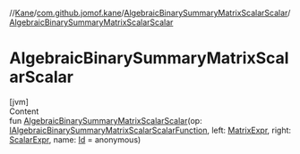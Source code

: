 //[Kane](../../index.md)/[com.github.jomof.kane](../index.md)/[AlgebraicBinarySummaryMatrixScalarScalar](index.md)/[AlgebraicBinarySummaryMatrixScalarScalar](-algebraic-binary-summary-matrix-scalar-scalar.md)



# AlgebraicBinarySummaryMatrixScalarScalar  
[jvm]  
Content  
fun [AlgebraicBinarySummaryMatrixScalarScalar](-algebraic-binary-summary-matrix-scalar-scalar.md)(op: [IAlgebraicBinarySummaryMatrixScalarScalarFunction](../-i-algebraic-binary-summary-matrix-scalar-scalar-function/index.md), left: [MatrixExpr](../-matrix-expr/index.md), right: [ScalarExpr](../-scalar-expr/index.md), name: [Id](../../com.github.jomof.kane.impl/index.md#%5Bcom.github.jomof.kane.impl%2FId%2F%2F%2FPointingToDeclaration%2F%5D%2FClasslikes%2F-704583245) = anonymous)  



